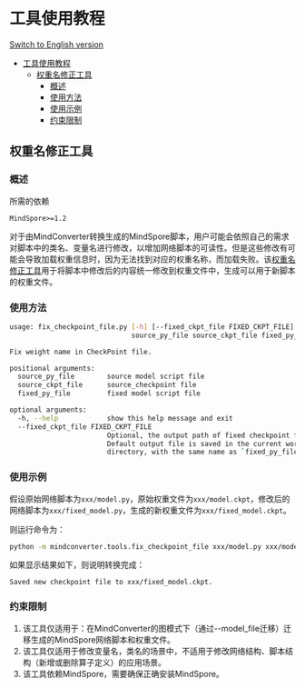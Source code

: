 # 工具使用教程

[Switch to English version](./README.md)

<!-- TOC -->

- [工具使用教程](#工具使用教程)
    - [权重名修正工具](#权重名修正工具)
        - [概述](#概述)
        - [使用方法](#使用方法)
        - [使用示例](#使用示例)
        - [约束限制](#约束限制)

<!-- /TOC -->

## 权重名修正工具

### 概述

所需的依赖

```text
MindSpore>=1.2
```

对于由MindConverter转换生成的MindSpore脚本，用户可能会依照自己的需求对脚本中的类名、变量名进行修改，以增加网络脚本的可读性。但是这些修改有可能会导致加载权重信息时，因为无法找到对应的权重名称，而加载失败。该[权重名修正工具](./fix_checkpoint_file.py)用于将脚本中修改后的内容统一修改到权重文件中，生成可以用于新脚本的权重文件。

### 使用方法

```bash
usage: fix_checkpoint_file.py [-h] [--fixed_ckpt_file FIXED_CKPT_FILE]
                              source_py_file source_ckpt_file fixed_py_file

Fix weight name in CheckPoint file.

positional arguments:
  source_py_file        source model script file
  source_ckpt_file      source_checkpoint file
  fixed_py_file         fixed model script file

optional arguments:
  -h, --help            show this help message and exit
  --fixed_ckpt_file FIXED_CKPT_FILE
                        Optional, the output path of fixed checkpoint file.
                        Default output file is saved in the current working
                        directory, with the same name as `fixed_py_file`.
```

### 使用示例

假设原始网络脚本为`xxx/model.py`，原始权重文件为`xxx/model.ckpt`，修改后的网络脚本为`xxx/fixed_model.py`，生成的新权重文件为`xxx/fixed_model.ckpt`。

则运行命令为：

```bash
python -m mindconverter.tools.fix_checkpoint_file xxx/model.py xxx/model.ckpt xxx/fixed_model.py --fixed_ckpt_file xxx/fixed_model
```

如果显示结果如下，则说明转换完成：

```text
Saved new checkpoint file to xxx/fixed_model.ckpt.
```

### 约束限制

1. 该工具仅适用于：在MindConverter的图模式下（通过--model_file迁移）迁移生成的MindSpore网络脚本和权重文件。
2. 该工具仅适用于修改变量名，类名的场景中，不适用于修改网络结构、脚本结构（新增或删除算子定义）的应用场景。
3. 该工具依赖MindSpore，需要确保正确安装MindSpore。
